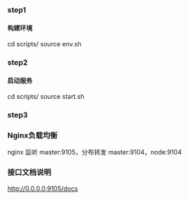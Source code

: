 ### step1
#### 构建环境
cd scripts/ </n>
source env.sh </n>

### step2
#### 启动服务
cd scripts/ </n>
source start.sh </n>

### step3
### Nginx负载均衡
nginx 监听 master:9105，分布转发 master:9104，node:9104

### 接口文档说明
http://0.0.0.0:9105/docs